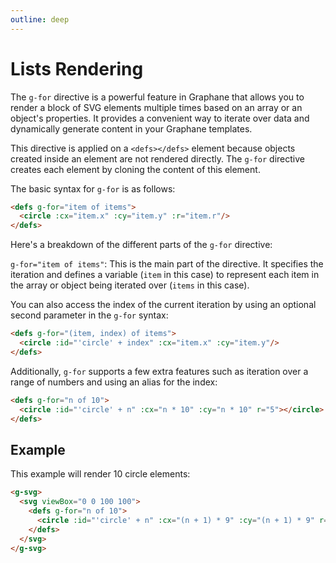 ```yaml
---
outline: deep
---
```


# Lists Rendering

The `g-for` directive is a powerful feature in Graphane that allows you to render a block of SVG
elements multiple times based on an array or an object's properties. It provides a convenient way to
iterate over data and dynamically generate content in your Graphane templates.

This directive is applied on a `<defs></defs>` element because objects created inside an element are
not rendered directly. The `g-for` directive creates each element by cloning the content of this
element.

The basic syntax for `g-for` is as follows:

```html
<defs g-for="item of items">
  <circle :cx="item.x" :cy="item.y" :r="item.r"/>
</defs>
```

Here's a breakdown of the different parts of the `g-for` directive:

`g-for="item of items"`: This is the main part of the directive. It specifies the iteration and
defines a variable (`item` in this case) to represent each item in the array or object being
iterated over (`items` in this case).

You can also access the index of the current iteration by using an optional second parameter in the
`g-for` syntax:

```html
<defs g-for="(item, index) of items">
  <circle :id="'circle' + index" :cx="item.x" :cy="item.y"/>
</defs>
```

Additionally, `g-for` supports a few extra features such as iteration over a range of numbers and
using an alias for the index:

```html
<defs g-for="n of 10">
  <circle :id="'circle' + n" :cx="n * 10" :cy="n * 10" r="5"></circle>
</defs>
```

## Example

This example will render 10 circle elements:

```html
<g-svg>
  <svg viewBox="0 0 100 100">
    <defs g-for="n of 10">
      <circle :id="'circle' + n" :cx="(n + 1) * 9" :cy="(n + 1) * 9" r="5"/>
    </defs>
  </svg>
</g-svg>
```

<g-svg>
  <svg viewBox="0 0 100 100">
    <defs g-for="n of 10">
      <circle g-bind:id="'circle' + n" g-bind:cx="(n + 1) * 9" g-bind:cy="(n + 1) * 9" r="5"/>
    </defs>
  </svg>
</g-svg>

